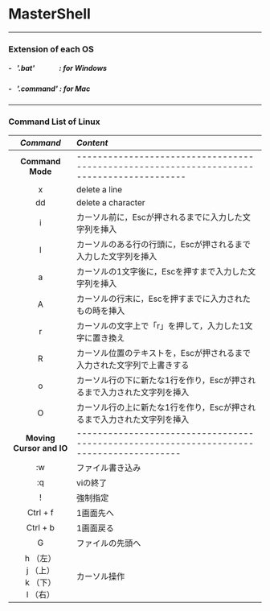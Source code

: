 # MasterShell

- - -
### Extension of each OS

##### - &nbsp; '.bat' &nbsp;&emsp;&emsp;&emsp;: for Windows
##### - &nbsp; '.command' : for Mac

***

### Command List of Linux
| ***Command***        | ***Content***                                                       |
|:--------------------:|:--------------------------------------------------------------------|
| **Command Mode**     |-----------------------------------------------------------------------------------------|
| x                    | delete a line                                                       |
| dd                   | delete a character                                                  |
| i                    | カーソル前に，Escが押されるまでに入力した文字列を挿入                   |
| I                    | カーソルのある行の行頭に，Escが押されるまで入力した文字列を挿入          |
| a                    | カーソルの1文字後に，Escを押すまで入力した文字列を挿入                  |
| A                    | カーソルの行末に，Escを押すまでに入力されたもの時を挿入                 |
| r                    | カーソルの文字上で「r」を押して，入力した1文字に置き換え                |
| R                    | カーソル位置のテキストを，Escが押されるまで入力された文字列で上書きする  |
| o                    | カーソル行の下に新たな1行を作り，Escが押されるまで入力された文字列を挿入 |
| O                    | カーソル行の上に新たな1行を作り，Escが押されるまで入力された文字列を挿入 |
| **Moving Cursor and IO** |----------------------------------------------------------------------------------------|
| :w                                         | ファイル書き込み                               |
| :q                                         | viの終了                                      |
| !                                          | 強制指定                                      |
| Ctrl + f                                   | 1画面先へ                                     |
| Ctrl + b                                   | 1画面戻る                                     |
| G                                          | ファイルの先頭へ                              |
| h （左）<br>j （上）<br>k （下）<br>l （右） | カーソル操作                                  |

